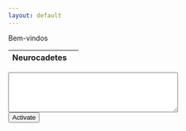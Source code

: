```yaml
---
layout: default
---
```


Bem-vindos

<table>
  <thead>
    <tr><th>Neurocadetes</th><th></th></tr>
  </thead>
  <tbody id="table">
  </tbody>
</table>

<div>
  <div><textarea id="entries" cols="40" rows="5"></textarea></div>
  <div><input type="button" value="Activate" onclick="activate()" /></div>
</div>

<script language="javascript">

var draw = 0;
var maxDraws = 2;
var maxEntries = 16;

function shuffle(list) {
    for (var i = list.length - 1; i > 0; i--) {
        var index = Math.floor(Math.random() * (i + 1));
        var temp = list[i];
        list[i] = list[index];
        list[index] = temp;
    }
}

function activate() {
    var table = document.getElementById('table');
    var entries = document.getElementById('entries');
    var list = entries.value.split('\n').filter(Boolean);
    entries.value = '';
    shuffle(list);
    for (var i = 0; i < Math.min(list.length, maxEntries / maxDraws); i++) {
        var row = i < table.rows.length
            ? table.rows[i]
            : table.insertRow(table.rows.length);
        var cell = row.insertCell(draw);
        cell.innerHTML = list[i];
    }

    if (++draw == maxDraws) {
        entries.parentNode.parentNode.style.display = 'none';
    }
}

</script>